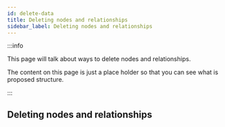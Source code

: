 ```yaml
---
id: delete-data
title: Deleting nodes and relationships
sidebar_label: Deleting nodes and relationships
---
```


:::info

This page will talk about ways to delete nodes and relationships.

The content on this page is just a place holder so that you can see what is proposed structure.

:::

## Deleting nodes and relationships


